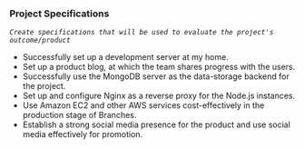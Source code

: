 ### Project Specifications

  *``Create specifications that will be used to evaluate the project's outcome/product``*

- Successfully set up a development server at my home.
- Set up a product blog, at which the team shares progress with the users.
- Successfully use the MongoDB server as the data-storage backend for the project.
- Set up and configure Nginx as a reverse proxy for the Node.js instances.
- Use Amazon EC2 and other AWS services cost-effectively in the production stage of Branches.
- Establish a strong social media presence for the product and use social media effectively for promotion.